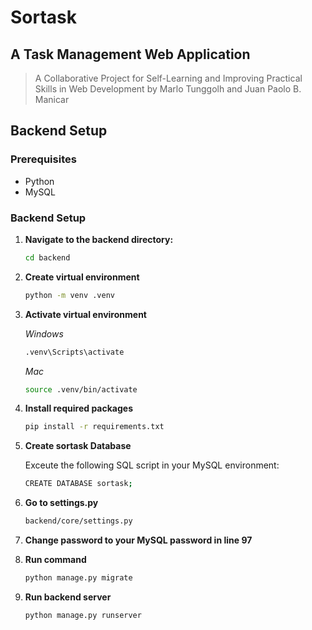 # Sortask 
## A Task Management Web Application 

> A Collaborative Project for Self-Learning and Improving Practical Skills in Web Development
> by Marlo Tunggolh and Juan Paolo B. Manicar



## Backend Setup

### Prerequisites

* Python
* MySQL

### Backend Setup

1. **Navigate to the backend directory:**

   ```bash
   cd backend
   ```

2. **Create virtual environment**

    ```bash
    python -m venv .venv
    ```

3. **Activate virtual environment**

    *Windows*
    ```bash
    .venv\Scripts\activate
    ```
    
    *Mac*
    ```bash
    source .venv/bin/activate
    ```
4. **Install required packages**
    ```bash
    pip install -r requirements.txt
    ```

5. **Create sortask Database**

    Exceute the following SQL script in your MySQL environment:
    ```bash
    CREATE DATABASE sortask;
    ```

6. **Go to settings.py**
    ```bash
    backend/core/settings.py
    ```

7. **Change password to your MySQL password in line 97**


8. **Run command**
    ```bash
    python manage.py migrate
    ```

9. **Run backend server**
    ```bash
    python manage.py runserver
    ```



